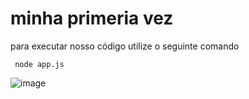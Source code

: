 # minha primeria vez

para executar nosso código utilize o seguinte comando 
```
 node app.js
```
![image](https://user-images.githubusercontent.com/96271604/184048486-4dbc1b1c-0ea8-47a8-a7eb-31891a164cf5.png)
